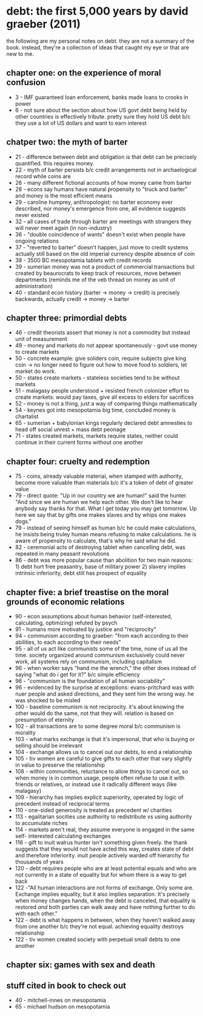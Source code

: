 # debt: the first 5,000 years by david graeber (2011)

the following are my personal notes on debt. they are not a summary of
the book. instead, they're a collection of ideas that caught my eye or that
are new to me.

## chapter one: on the experience of moral confusion

- 3 - IMF guaranteed loan enforcement, banks made loans to crooks in power
- 6 - not sure about the section about how US govt debt being held by other
    countries is effectively tribute. pretty sure they hold US debt b/c they use
    a lot of US dollars and want to earn interest

## chatper two: the myth of barter

- 21 - difference between debt and obligation is that debt can be precisely
    quantified. this requires money.
- 22 - myth of barter persists b/c credit arrangements not in archaelogical
    record while coins are
- 26 - many different fictional accounts of how money came from barter
- 28 - econs say humans have natural propensity to "truck and barter" and money
    is the most efficient means
- 29 - caroline humprey, anthropologist: no barter economy ever described, nor
    money's emergence from one, all evidence suggests never existed
- 32 - all cases of trade through barter are meetings with strangers they will
    never meet again (in non-industry)
- 36 - "double coincidence of wants" doesn't exist when people have ongoing
    relations
- 37 - "reverted to barter" doesn't happen, just move to credit systems actually
    still based on the old imperial currency despite absence of coin
- 38 - 3500 BC mesopotamia tablets with credit records
- 39 - sumerian money was not a product of commercial transactions but created
    by beaurocrats to keep track of resources, move between departments (reminds
    me of the veb thread on money as unit of administration)
- 40 - standard econ history (barter -> money -> credit) is precisely backwards,
    actually credit -> money -> barter

## chapter three: primordial debts

- 46 - credit theorists assert that money is not a commodity but instead unit of
    measurement
- 49 - money and markets do not appear spontaneously - govt use money to create
    markets
- 50 - concrete example: give soliders coin, require subjects give king coin ->
    no longer need to figure out how to move food to soldiers, let market do
    work.
- 50 - states create markets - stateless societies tend to be without markets
- 51 - malagasy people understood + resisted french colonizer effort to create
    markets: would pay taxes, give all excess to elders for sacrifices
- 52 - money is not a thing, just a way of comparing things mathematically
- 54 - keynes got into mesopotamia big time, concluded money is chartalist
- 65 - sumerian + babylonian kings regularly declared debt amnesties to head off
    social unrest + mass debt peonage
- 71 - states created markets, markets require states, neither could continue in
    their current forms without one another

## chapter four: cruelty and redemption

- 75 - coins, already valuable material, when stamped with authority, become
    more valuable than materials b/c it's a token of debt of greater value
- 79 - direct quote: "Up in our country we are human!" said the hunter. "And 
    since we are human we help each other. We don't like to hear anybody say
    thanks for that. What I get today you may get tomorrow. Up here we say that
    by gifts one makes slaves and by whips one makes dogs."
- 79 - instead of seeing himself as human b/c he could make calculations, he
    insists being truley human means refusing to make calculations. he is aware
    of propensity to calculate, that's why he said what he did.
- 82 - ceremonial acts of destroying tablet when cancelling debt, was repeated
    in many peasant revolutions
- 86 - debt was more popular cause than abolition for two main reasons: 1) debt
    hurt free peasantry, base of military power 2) slavery implies intrinsic
    inferiority, debt still has prospect of equality

## chapter five: a brief treastise on the moral grounds of economic relations

- 90 - econ assumptions about human behavior (self-interested, calculating, 
    optimizing) refuted by psych
- 91 - humans more motivated by justice and "reciprocity"
- 94 - communism according to graeber: "from each according to their abilities,
    to each according to their needs"
- 95 - all of us act like communists some of the time, none of us all the time.
    society organized around communism exclusively could never work, all systems
    rely on communism, including capitalism
- 96 - when worker says "hand me the wrench," the other does instead of saying
    "what do i get for it?" b/c simple efficiency
- 96 - "communism is the foundation of all human sociability"
- 96 - evidenced by the surprise at exceptions: evans-pritchard was with nuer
    people and asked directions, and they sent him the wrong way. he was shocked
    to be misled
- 100 - baseline communism is not reciprocity. it's about knowing the other
    would do the same, not that they will. relation is based on presumption of
    eternity
- 102 - all transactions are to some degree moral b/c communism is morality
- 103 - what marks exchange is that it's impersonal, that who is buying or
    selling should be irrelevant
- 104 - exchange allows us to cancel out our debts, to end a relationship
- 105 - tiv women are careful to give gifts to each other that vary slightly in
    value to preserve the relationship
- 108 - within communities, reluctance to allow things to cancel out, so when
    money is in common usage, people often refuse to use it with friends or
    relatives, or instead use it radically different ways (like malagasy)
- 109 - hierarchy has implies explicit superiority, operated by logic of
    precedent instead of reciprocal terms
- 110 - one-sided generosity is treated as precedent w/ charities
- 113 - egalitarian socities use authority to redistribute vs using authority
    to accumulate riches
- 114 - markets aren't real, they assume everyone is engaged in the same self-
    interested calculating exchanges
- 116 - gift to inuit walrus hunter isn't something given freely. the thank
    suggests that they would not have acted this way, creates state of debt and
    therefore inferiority. inuit people actively warded off hierarchy for
    thousands of years
- 120 - debt requires people who are at least potential equals and who are not
    currently in a state of equality but for whom there is a way to get back
- 122 -"All human interactions are not forms of exchange. Only some are.
    Exchange implies equality, but it also implies separation. It's precisely
    when money changes hands, when the debt is canceled, that equality is
    restored _and_ both parties can walk away and have nothing further to do
    with each other."
- 122 - debt is what happens in between, when they haven't walked away from one
    another b/c they're not equal. achieving equality destroys relationship
- 122 - tiv women created society with perpetual small debts to one another

## chapter six: games with sex and death

## stuff cited in book to check out

- 40 - mitchell-innes on mesopotamia
- 65 - michael hudson on mesopotamia
